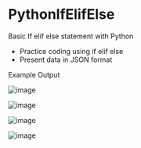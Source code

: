 # PythonIfElifElse
Basic If elif else statement with Python

- Practice coding using if elif else
- Present data in JSON format


Example Output

![image](https://user-images.githubusercontent.com/97081479/174390594-b819deeb-e326-4736-96f9-d56bbf8e2d2c.png)

![image](https://user-images.githubusercontent.com/97081479/174390664-d556c6f9-ad00-4936-a162-e328b5147a16.png)

![image](https://user-images.githubusercontent.com/97081479/174390784-49f530d6-3eff-4b49-8016-881236c7d20f.png)

![image](https://user-images.githubusercontent.com/97081479/174390946-f9078840-0b84-40cd-b720-9c8374f0ec81.png)



